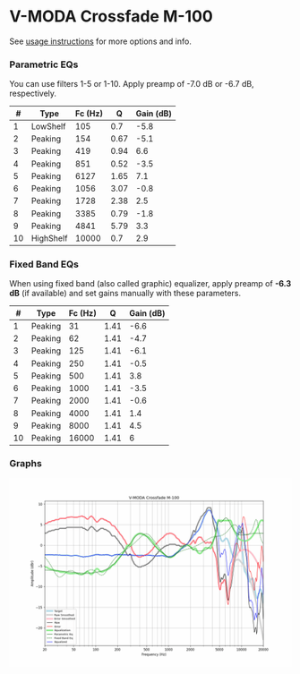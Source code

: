 # V-MODA Crossfade M-100
See [usage instructions](https://github.com/jaakkopasanen/AutoEq#usage) for more options and info.

### Parametric EQs
You can use filters 1-5 or 1-10. Apply preamp of -7.0 dB or -6.7 dB, respectively.

|   # | Type      |   Fc (Hz) |    Q |   Gain (dB) |
|-----|-----------|-----------|------|-------------|
|   1 | LowShelf  |       105 | 0.7  |        -5.8 |
|   2 | Peaking   |       154 | 0.67 |        -5.1 |
|   3 | Peaking   |       419 | 0.94 |         6.6 |
|   4 | Peaking   |       851 | 0.52 |        -3.5 |
|   5 | Peaking   |      6127 | 1.65 |         7.1 |
|   6 | Peaking   |      1056 | 3.07 |        -0.8 |
|   7 | Peaking   |      1728 | 2.38 |         2.5 |
|   8 | Peaking   |      3385 | 0.79 |        -1.8 |
|   9 | Peaking   |      4841 | 5.79 |         3.3 |
|  10 | HighShelf |     10000 | 0.7  |         2.9 |

### Fixed Band EQs
When using fixed band (also called graphic) equalizer, apply preamp of **-6.3 dB** (if available) and set gains manually with these parameters.

|   # | Type    |   Fc (Hz) |    Q |   Gain (dB) |
|-----|---------|-----------|------|-------------|
|   1 | Peaking |        31 | 1.41 |        -6.6 |
|   2 | Peaking |        62 | 1.41 |        -4.7 |
|   3 | Peaking |       125 | 1.41 |        -6.1 |
|   4 | Peaking |       250 | 1.41 |        -0.5 |
|   5 | Peaking |       500 | 1.41 |         3.8 |
|   6 | Peaking |      1000 | 1.41 |        -3.5 |
|   7 | Peaking |      2000 | 1.41 |        -0.6 |
|   8 | Peaking |      4000 | 1.41 |         1.4 |
|   9 | Peaking |      8000 | 1.41 |         4.5 |
|  10 | Peaking |     16000 | 1.41 |         6   |

### Graphs
![](./V-MODA%20Crossfade%20M-100.png)
